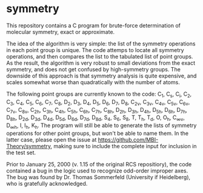 # symmetry
<P>
This repository contains a C program for brute-force determination of molecular symmetry,
exact or approximate.

<P>
The idea of the algorithm is very simple: the list of the symmetry operations in each point
group is unique. The code attemps to locate all symmetry operations, and then compares the 
list to the tabulated list of point groups. As the result, the algorithm is very robust to
small deviations from the exact symmetry, and does not get confused by high-symmetry groups.
The downside of this approach is that symmetry analysis is quite expensive, and scales 
somewhat worse than quadratically with the number of atoms.

<P>
The following point groups are currently known to the code: 
C<sub>1</sub>, C<sub>s</sub>, C<sub>i</sub>, C<sub>2</sub>, C<sub>3</sub>, C<sub>4</sub>,
C<sub>5</sub>, C<sub>6</sub>, C<sub>7</sub>, C<sub>8</sub>, D<sub>2</sub>, D<sub>3</sub>,
D<sub>4</sub>, D<sub>5</sub>, D<sub>6</sub>, D<sub>7</sub>, D<sub>8</sub>, C<sub>2v</sub>,
C<sub>3v</sub>, C<sub>4v</sub>, C<sub>5v</sub>, C<sub>6v</sub>, C<sub>7v</sub>, C<sub>8v</sub>,
C<sub>2h</sub>, C<sub>3h</sub>, C<sub>4h</sub>, C<sub>5h</sub>, C<sub>6h</sub>, C<sub>7h</sub>,
C<sub>8h</sub>, D<sub>2h</sub>, D<sub>3h</sub>, D<sub>4h</sub>, D<sub>5h</sub>, D<sub>6h</sub>,
D<sub>7h</sub>, D<sub>8h</sub>, D<sub>2d</sub>, D<sub>3d</sub>, D<sub>4d</sub>, D<sub>5d</sub>,
D<sub>6d</sub>, D<sub>7d</sub>, D<sub>8d</sub>, S<sub>4</sub>, S<sub>6</sub>, S<sub>8</sub>,
T, T<sub>h</sub>, T<sub>d</sub>, O, O<sub>h</sub>, C<sub>∞v</sub>,
D<sub>∞h</sub>, I, I<sub>h</sub>, K<sub>h</sub>. The program will still be able to
generate the lists of symmetry operations for other point groups, but won't be
able to name them. In the latter case, please open the issue at 
<a href="https://github.com/MBI-Theory/symmetry">https://github.com/MBI-Theory/symmetry</a>,
making sure to include the complete input for inclusion in the test set.
  
<p> 
Prior to January 25, 2000 (v. 1.15 of the original RCS repositiory), the code contained 
a bug in the logic used to recognize odd-order improper axes. The bug was found by 
Dr. Thomas Sommerfeld (University if Heidelberg), who is gratefully acknowledged.
